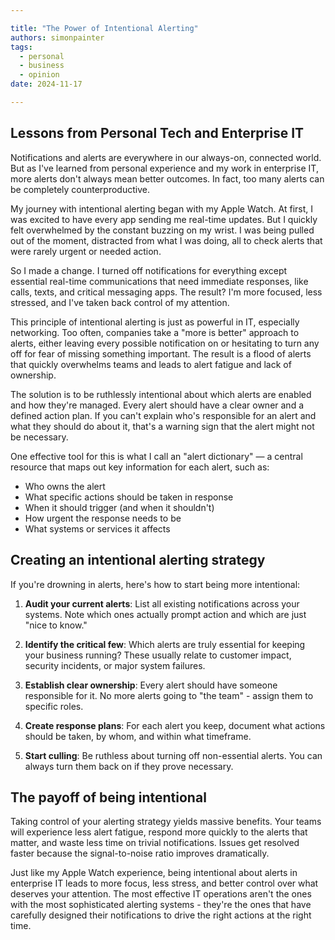 ```yaml
---

title: "The Power of Intentional Alerting"
authors: simonpainter
tags:
  - personal
  - business
  - opinion
date: 2024-11-17

---
```


## Lessons from Personal Tech and Enterprise IT

Notifications and alerts are everywhere in our always-on, connected world. But as I've learned from personal experience and my work in enterprise IT, more alerts don't always mean better outcomes. In fact, too many alerts can be completely counterproductive.
<!-- truncate -->
My journey with intentional alerting began with my Apple Watch. At first, I was excited to have every app sending me real-time updates. But I quickly felt overwhelmed by the constant buzzing on my wrist. I was being pulled out of the moment, distracted from what I was doing, all to check alerts that were rarely urgent or needed action.

So I made a change. I turned off notifications for everything except essential real-time communications that need immediate responses, like calls, texts, and critical messaging apps. The result? I'm more focused, less stressed, and I've taken back control of my attention.

This principle of intentional alerting is just as powerful in IT, especially networking. Too often, companies take a "more is better" approach to alerts, either leaving every possible notification on or hesitating to turn any off for fear of missing something important. The result is a flood of alerts that quickly overwhelms teams and leads to alert fatigue and lack of ownership.

The solution is to be ruthlessly intentional about which alerts are enabled and how they're managed. Every alert should have a clear owner and a defined action plan. If you can't explain who's responsible for an alert and what they should do about it, that's a warning sign that the alert might not be necessary.

One effective tool for this is what I call an "alert dictionary" — a central resource that maps out key information for each alert, such as:

- Who owns the alert
- What specific actions should be taken in response
- When it should trigger (and when it shouldn't)
- How urgent the response needs to be
- What systems or services it affects

## Creating an intentional alerting strategy

If you're drowning in alerts, here's how to start being more intentional:

1. **Audit your current alerts**: List all existing notifications across your systems. Note which ones actually prompt action and which are just "nice to know."

2. **Identify the critical few**: Which alerts are truly essential for keeping your business running? These usually relate to customer impact, security incidents, or major system failures.

3. **Establish clear ownership**: Every alert should have someone responsible for it. No more alerts going to "the team" - assign them to specific roles.

4. **Create response plans**: For each alert you keep, document what actions should be taken, by whom, and within what timeframe.

5. **Start culling**: Be ruthless about turning off non-essential alerts. You can always turn them back on if they prove necessary.

## The payoff of being intentional

Taking control of your alerting strategy yields massive benefits. Your teams will experience less alert fatigue, respond more quickly to the alerts that matter, and waste less time on trivial notifications. Issues get resolved faster because the signal-to-noise ratio improves dramatically.

Just like my Apple Watch experience, being intentional about alerts in enterprise IT leads to more focus, less stress, and better control over what deserves your attention. The most effective IT operations aren't the ones with the most sophisticated alerting systems - they're the ones that have carefully designed their notifications to drive the right actions at the right time.